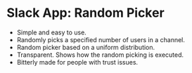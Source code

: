 # Slack App: Random Picker

- Simple and easy to use.
- Randomly picks a specified number of users in a channel.
- Random picker based on a uniform distribution.
- Transparent. Shows how the random picking is executed.
- Bitterly made for people with trust issues.
